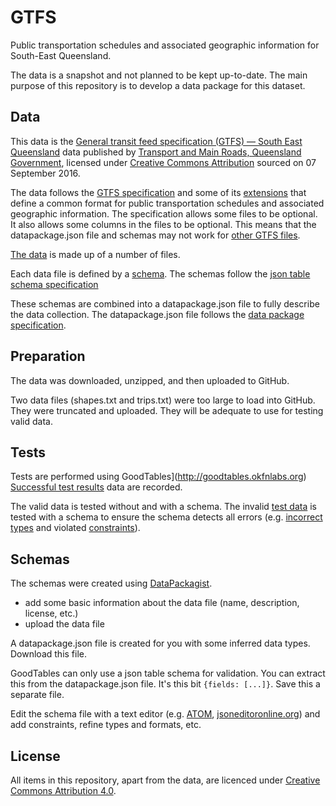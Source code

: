 # GTFS

Public transportation schedules and associated geographic information for South-East Queensland.

The data is a snapshot and not planned to be kept up-to-date. The main purpose of this repository is to develop a data package for this dataset.

## Data
This data is the [General transit feed specification (GTFS) — South East Queensland](https://data.qld.gov.au/dataset/general-transit-feed-specification-gtfs-seq) data published by [Transport and Main Roads, Queensland Government](http://www.tmr.qld.gov.au/), licensed under [Creative Commons Attribution](https://creativecommons.org/licenses/by/3.0/au/) sourced on 07 September 2016.

The data follows the [GTFS specification](https://developers.google.com/transit/gtfs/reference/) and some of its [extensions](https://developers.google.com/transit/gtfs/reference/gtfs-extensions) that define a common format for public transportation schedules and associated geographic information. The specification allows some files to be optional. It also allows some columns in the files to be optional. This means that the datapackage.json file and schemas may not work for [other GTFS files](https://code.google.com/archive/p/googletransitdatafeed/wikis/PublicFeeds.wiki).

[The data](https://github.com/Stephen-Gates/GTFS/tree/master/data) is made up of a number of files.

Each data file is defined by a [schema](https://github.com/Stephen-Gates/GTFS/tree/master/schemas). The schemas follow the [json table schema specification](http://specs.frictionlessdata.io/json-table-schema/)

These schemas are combined into a datapackage.json file to fully describe the data collection. The datapackage.json file follows the [data package specification](http://specs.frictionlessdata.io/data-packages/).

## Preparation
The data was downloaded, unzipped, and then uploaded to GitHub.

Two data files (shapes.txt and trips.txt) were too large to load into GitHub. They were truncated and uploaded. They will be adequate to use for testing valid data.

## Tests

Tests are performed using GoodTables](http://goodtables.okfnlabs.org)
[Successful test results](https://github.com/Stephen-Gates/GTFS/blob/master/results/results.md) data are recorded.

The valid data is tested without and with a schema.
The invalid [test data](https://github.com/Stephen-Gates/GTFS/tree/master/tests) is tested with a schema to ensure the schema detects all errors (e.g. [incorrect types](http://specs.frictionlessdata.io/json-table-schema/#field-types-and-formats) and violated [constraints](http://specs.frictionlessdata.io/json-table-schema/#field-constraints)).

## Schemas
The schemas were created using [DataPackagist](http://datapackagist.okfnlabs.org).

- add some basic information about the data file (name, description, license, etc.)
- upload the data file

A datapackage.json file is created for you with some inferred data types. Download this file.

GoodTables can only use a json table schema for validation. You can extract this from the datapackage.json file. It's this bit `{fields: [...]}`. Save this a separate file.

Edit the schema file with a text editor (e.g. [ATOM](https://atom.io), [jsoneditoronline.org](http://www.jsoneditoronline.org)) and add constraints, refine types and formats, etc.

## License
All items in this repository, apart from the data, are licenced under [Creative Commons Attribution 4.0](https://creativecommons.org/licenses/by/4.0/).
